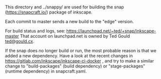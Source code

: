 This directory and ../snappy/ are used for building the snap (https://snapcraft.io/) package of inkscape.

Each commit to master sends a new build to the "edge" version.

For build status and logs, see: https://launchpad.net/~ted/+snap/inkscape-master
That account on launchpad.net is owned by Ted Gould <ted@gould.cx>.

If the snap does no longer build or run, the most probable reason is that we added a new dependency. Have a look at the recent changes in https://gitlab.com/inkscape/inkscape-ci-docker , and try to make a similar change to "build-packages" (build dependency) or "stage-packages" (runtime dependency) in snapcraft.yaml.
